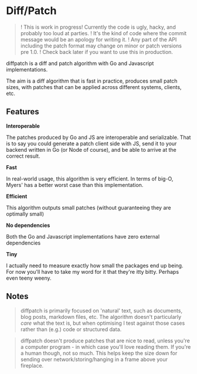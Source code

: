 # Diff/Patch

>! This is work in progress! Currently the code is ugly, hacky, and probably too loud at parties.
>! It's the kind of code where the commit message would be an apology for writing it.
>! Any part of the API including the patch format may change on minor or patch versions pre 1.0.
>! Check back later if you want to use this in production.


diffpatch is a diff and patch algorithm with Go and Javascript implementations.

The aim is a diff algorithm that is fast in practice, produces small patch sizes, with patches that can be applied across different systems, clients, etc.

## Features

**Interoperable**

The patches produced by Go and JS are interoperable and serializable.
That is to say you could generate a patch client side with JS, send it to your backend written in Go (or Node of course), and be able to arrive at the correct result.

**Fast**

In real-world usage, this algorithm is very efficient.
In terms of big-O, Myers' has a better worst case than this implementation.

**Efficient**

This algorithm outputs small patches (without guaranteeing they are optimally small)

**No dependencies**

Both the Go and Javascript implementations have zero external dependencies

**Tiny**

I actually need to measure exactly how small the packages end up being. For now you'll have to take my word for it that they're itty bitty. Perhaps even teeny weeny.


## Notes

> diffpatch is primarily focused on 'natural' text, such as documents, blog posts, markdown files, etc.
> The algorithm doesn't particularly _care_ what the text is, but when optimising I test against those cases rather than (e.g.) code or structured data.

> diffpatch doesn't produce patches that are nice to read, unless you're a computer program - in which case you'll love reading them. If you're a human though, not so much. This helps keep the size down for sending over network/storing/hanging in a frame above your fireplace.
